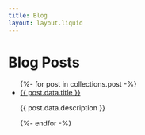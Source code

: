 ```yaml
---
title: Blog
layout: layout.liquid
---
```


# Blog Posts

<div class="list-posts">
  <ul>
  {%- for post in collections.post -%}
    <li>
      <a href="{{ post.url }}">{{ post.data.title }}</a>
      <p>{{ post.data.description }}</p>
    </li>
  {%- endfor -%}
  </ul>
</div>
